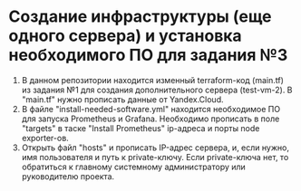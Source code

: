 # Создание инфраструктуры (еще одного сервера) и установка необходимого ПО для задания №3
1. В данном репозитории находится изменный terraform-код (main.tf) из задания №1 для создания дополнительного сервера (test-vm-2). В "main.tf" нужно прописать данные от Yandex.Cloud.
2. В файле "install-needed-software.yml" находится необходимое ПО для запуска Prometheus и Grafana. Необходимо прописать в поле "targets" в таске "Install Prometheus" ip-адреса и порты node exporter-ов.
3. Открыть файл "hosts" и прописать IP-адрес сервера, и, если нужно, имя пользователя и путь к private-ключу. Если private-ключа нет, то обратиться к главному системному администратору или руководителю проекта.
